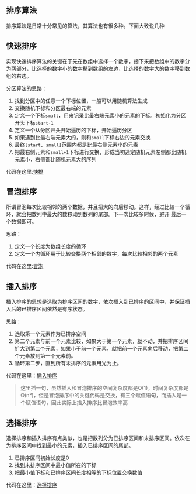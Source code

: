 ## 排序算法

排序算法是日常十分常见的算法，其算法也有很多种。下面大致说几种



## 快速排序

实现快速排序算法的关键在于先在数组中选择一个数字，接下来把数组中的数字分为两部分，比选择的数字小的数字移到数组的左边，比选择的数字大的数字移到数组的右边。

分区算法的思路：

1. 找到分区中的任意一个下标位置，一般可以用随机算法生成
2. 交换随机下标和分区最右端的元素
3. 定义一个下标`small`，用来记录比最右端元素小的元素的下标。初始化为分区开头下标`start-1`
4. 定义一个从分区开头开始遍历的下标，开始遍历分区
5. 如果遇到比最右端元素大的，则和`small`下标右边的元素交换
6. 最终`[start, small]`范围内都是比最右侧元素小的元素
7. 把最右侧元素和`small+1`下标进行交换，形成当初选定随机元素左侧都比随机元素小，右侧都比随机元素大的序列

代码在这里:[快排](./QuickSort.java)

## 冒泡排序

所谓冒泡每次比较相邻的两个数据，并且把大的向后移动。这样，经过比较一个循环，就会把数列中最大的数移动到数列的尾部。下一次比较多时候，避开 最后一个数据即可。

思路：

1. 定义一个长度为数组长度的循环
2. 定义一个内循环用于比较交换两个相邻的数字，每次比较相邻的两个元素

代码在这里:[冒泡](./BubbleSort.java)

## 插入排序

插入排序的思想是选取为排序区间的数字，依次插入到已排序的区间中，并保证插入后的已排序区间依然是有序状态。

思路：

1. 选取第一个元素作为已排序空间
2. 第二个元素与前一个元素比较，如果大于第一个元素，就不动，并把排序区间扩大到第二个元素，如果小于前一个元素，就把前一个元素向后移动，把第二个元素放到第一个元素前。
3. 循环第二步，直到所有未排序的元素用光为止。

代码在这里：[插入排序](./InsertionSort.java)

> 这里插一句，虽然插入和冒泡排序的空间复杂度都是O(1)，时间复杂度都是O(n²)，但是冒泡排序中的关键代码是交换，有三个赋值语句，而插入是一个赋值语句，因此实际上插入排序比冒泡效率高

## 选择排序

选择排序和插入排序有点类似，也是把数列分为已排序区间和未排序区间。依次在为排序区间中找到最小的元素，插入已排序区间的尾部。



1. 已排序区间初始长度是0
2. 找到未排序区间中最小值所在的下标
3. 把最小值下标和已排序区间长度相等的下标位置交换数值


代码在这里：[选择排序](./SelectionSort.java)
